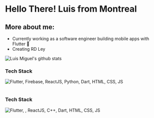 # Hello There! Luis from Montreal


## More about me:

- Currently working as a software engineer building mobile apps with Flutter 📲
- Creating RD Ley  

![Luis Miguel's github stats](https://github-readme-stats.vercel.app/api/?username=luismi74&show_icons=true&title_color=5ac0a5&icon_color=79ff97&text_color=edf2f7&bg_color=151515)


### Tech Stack
<img src="https://skillicons.dev/icons?i=js,html,css,dart,flutter,python,firebase,react" title="Flutter, Firebase, Appwrite, NestJs, ReactJS, Laravel, Dart, HTML, CSS, JS" alt="Flutter, Firebase, ReactJS, Python, Dart, HTML, CSS, JS" /> <br /><br />

### Tech Stack
<img src="https://skillicons.dev/icons?i=js,html,css,dart,flutter,cpp" title="Flutter,cpp, Dart, HTML, CSS, JS" alt="Flutter, , ReactJS, C++, Dart, HTML, CSS, JS" /> <br /><br />
